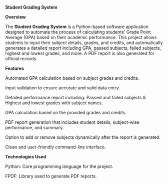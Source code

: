 **Student Grading System**

**Overview**

The **Student Grading System** is a Python-based software application designed to automate the process of calculating students' Grade Point Average (GPA) based on their academic performance. This project allows students to input their subject details, grades, and credits, and automatically generates a detailed report including GPA, passed subjects, failed subjects, highest and lowest grades, and more. A PDF report is also generated for official records.

**Features**    

Automated GPA calculation based on subject grades and credits.

Input validation to ensure accurate and valid data entry.

Detailed performance report including:
    Passed and failed subjects &
    Highest and lowest grades with subject names.
    
GPA calculation based on the provided grades and credits.

PDF report generation that includes student details, subject-wise performance, and summary.

Option to add or remove subjects dynamically after the report is generated.

Clean and user-friendly command-line interface.

**Technologies Used**

Python: Core programming language for the project.

FPDF: Library used to generate PDF reports.
